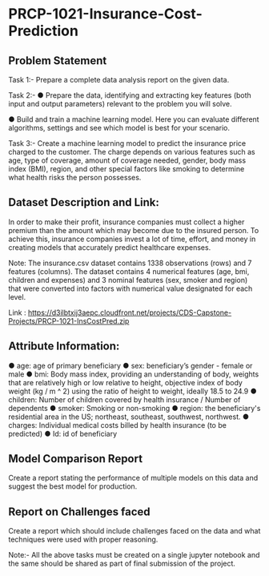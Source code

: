 # PRCP-1021-Insurance-Cost-Prediction
## Problem Statement

Task 1:- Prepare a complete data analysis report on the given data.

Task 2:-
●	Prepare the data, identifying and extracting key features (both input and output parameters) relevant to the problem you will solve.

●	Build and train a machine learning model. Here you can evaluate different algorithms, settings and see which model is best for your scenario.

Task 3:-  Create a machine learning model to predict the insurance price charged to the customer. The charge depends on various features such as age, type of coverage, amount of coverage needed, gender, body mass index (BMI), region, and other special factors like smoking to determine what health risks the person possesses.


## Dataset Description and Link:
In order to make their profit, insurance companies must collect a higher premium than the amount which may become due to the insured person. To achieve this, insurance companies invest a lot of time, effort, and money in creating models that accurately predict healthcare expenses.

Note: The insurance.csv dataset contains 1338 observations (rows) and 7 features (columns). The dataset contains 4 numerical features (age, bmi, children and expenses) and 3 nominal features (sex, smoker and region) that were converted into factors with numerical value designated for each level.

Link : https://d3ilbtxij3aepc.cloudfront.net/projects/CDS-Capstone-Projects/PRCP-1021-InsCostPred.zip

## Attribute Information:
●	age: age of primary beneficiary
●	sex: beneficiary’s gender - female or male
●	bmi: Body mass index, providing an understanding of body, weights that are relatively high or low relative to height, objective index of body weight (kg / m ^ 2) using the ratio of height to weight, ideally 18.5 to 24.9
●	children: Number of children covered by health insurance / Number of dependents
●	smoker: Smoking or non-smoking
●	region: the beneficiary's residential area in the US; northeast, southeast, southwest, northwest.
●	charges: Individual medical costs billed by health insurance (to be predicted)
●	Id: id of beneficiary

## Model Comparison Report

Create a report stating the performance of multiple models on this data and suggest the best model for production.

## Report on Challenges faced

Create a report which should include challenges faced on the data and what techniques were used with proper reasoning.

Note:- All the above tasks must be created on a single jupyter notebook and the same should be shared as part of final submission of the project.






